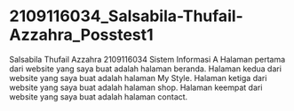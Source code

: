# 2109116034_Salsabila-Thufail-Azzahra_Posstest1
Salsabila Thufail Azzahra
2109116034
Sistem Informasi A
Halaman pertama dari website yang saya buat adalah halaman beranda.
Halaman kedua dari website yang saya buat adalah halaman My Style.
Halaman ketiga dari website yang saya buat adalah halaman shop.
Halaman keempat dari website yang saya buat adalah halaman contact.
